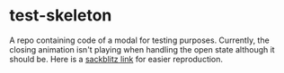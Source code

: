 # test-skeleton

A repo containing code of a modal for testing purposes. Currently, the closing animation isn't playing when handling the open state although it should be. Here is a [sackblitz link](https://stackblitz.com/~/github.com/nwrenger/test-skeleton) for easier reproduction.
